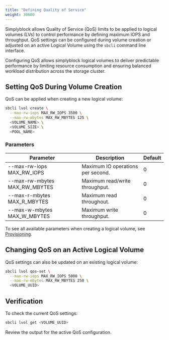 ```yaml
---
title: "Defining Quality of Service"
weight: 30600
---
```


Simplyblock allows Quality of Service (QoS) limits to be applied to logical volumes (LVs) to control performance by
defining maximum IOPS and throughput. QoS settings can be configured during volume creation or adjusted on an
active Logical Volume using the `sbcli` command line interface.

Configuring QoS allows simplyblock logical volumes to deliver predictable performance by limiting resource consumption
and ensuring balanced workload distribution across the storage cluster.

## Setting QoS During Volume Creation

QoS can be applied when creating a new logical volume:

```sh
sbcli lvol create \
  --max-rw-iops MAX_RW_IOPS 3500 \
  --max-rw-mbytes MAX_RW_MBYTES 125 \
  <VOLUME_NAME> \
  <VOLUME_SIZE> \
  <POOL_NAME>
```

### Parameters

| Parameter                     | Description                                         | Default |
|-------------------------------|-----------------------------------------------------|---------|
| --max-rw-iops MAX_RW_IOPS     | Maximum IO operations per second.                   | 0       |
| --max-rw-mbytes MAX_RW_MBYTES | Maximum read/write throughput.                      | 0       |
| --max-r-mbytes MAX_R_MBYTES   | Maximum read throughout.                            | 0       |
| --max-w-mbytes MAX_W_MBYTES   | Maximum write throughput.                           | 0       |

To see all available parameters when creating a logical volume, see [Provisioning](provisioning.md).

## Changing QoS on an Active Logical Volume

QoS settings can also be updated on an existing logical volume:

```sh
sbcli lvol qos-set \
  --max-rw-iops MAX_RW_IOPS 5000 \
  --max-rw-mbytes MAX_RW_MBYTES 250 \
  <VOLUME_UUID>
```

## Verification

To check the current QoS settings:

```sh
sbcli lvol get <VOLUME_UUID>
```

Review the output for the active QoS configuration.
